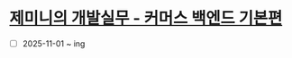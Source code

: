 # [제미니의 개발실무 - 커머스 백엔드 기본편](https://www.inflearn.com/course/제미니의-개발실무-커머스-백엔드-기본/dashboard)

- [ ] 2025-11-01 ~ ing
